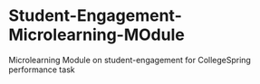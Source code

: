 # Student-Engagement-Microlearning-MOdule
 Microlearning Module on student-engagement for CollegeSpring performance task
